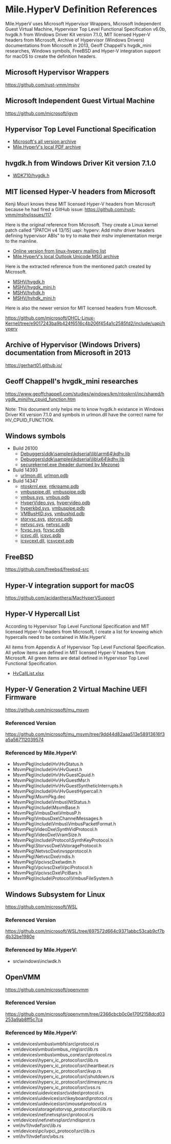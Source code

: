 ﻿# Mile.HyperV Definition References

Mile.HyperV uses Microsoft Hypervisor Wrappers, Microsoft Independent Guest
Virtual Machine, Hypervisor Top Level Functional Specification v6.0b, hvgdk.h
from Windows Driver Kit version 7.1.0, MIT licensed Hyper-V headers from
Microsoft, Archive of Hypervisor (Windows Drivers) documentations from Microsoft
in 2013, Geoff Chappell's hvgdk_mini researches, Windows symbols, FreeBSD and
Hyper-V integration support for macOS to create the definition headers.

## Microsoft Hypervisor Wrappers

https://github.com/rust-vmm/mshv

## Microsoft Independent Guest Virtual Machine

https://github.com/microsoft/igvm

## Hypervisor Top Level Functional Specification

- [Microsoft's all version archive]
- [Mile.HyperV's local PDF archive]

[Microsoft's all version archive]: https://github.com/MicrosoftDocs/Virtualization-Documentation/tree/live/tlfs
[Mile.HyperV's local PDF archive]: Hypervisor%20Top%20Level%20Functional%20Specification%20v6.0b.pdf

## hvgdk.h from Windows Driver Kit version 7.1.0

- [WDK710/hvgdk.h](WDK710/hvgdk.h)

## MIT licensed Hyper-V headers from Microsoft

Kenji Mouri knows these MIT licensed Hyper-V headers from Microsoft because he
had fired a GitHub issue: https://github.com/rust-vmm/mshv/issues/117

Here is the original reference from Microsoft. They create a Linux kernel patch
called "[PATCH v4 13/15] uapi: hyperv: Add mshv driver headers defining
hypervisor ABIs" to try to make their mshv implementation merge to the mainline.

- [Online version from linux-hyperv mailing list]
- [Mile.HyperV's local Outlook Unicode MSG archive]

[Online version from linux-hyperv mailing list]: https://lore.kernel.org/linux-hyperv/1696010501-24584-1-git-send-email-nunodasneves@linux.microsoft.com/T/#m265e35e841d29ec27c7e60887c1c7566585fc0ff
[Mile.HyperV's local Outlook Unicode MSG archive]: MSHV/patch-v4-1315-uapi-hyperv-add-mshv-driver-headers-defining-hypervisor-abis.msg

Here is the extracted reference from the mentioned patch created by Microsoft.

- [MSHV/hvgdk.h](MSHV/hvgdk.h)
- [MSHV/hvgdk_mini.h](MSHV/hvgdk_mini.h)
- [MSHV/hvhdk.h](MSHV/hvhdk.h)
- [MSHV/hvhdk_mini.h](MSHV/hvhdk_mini.h)

Here is also the newer version for MIT licensed headers from Microsoft.

https://github.com/microsoft/OHCL-Linux-Kernel/tree/e9017243ba9b424f6516c4b206f454a1c2585fd2/include/uapi/hyperv

## Archive of Hypervisor (Windows Drivers) documentation from Microsoft in 2013

https://gerhart01.github.io/

## Geoff Chappell's hvgdk_mini researches

https://www.geoffchappell.com/studies/windows/km/ntoskrnl/inc/shared/hvgdk_mini/hv_cpuid_function.htm

Note: This document only helps me to know hvgdk.h existance in Windows Driver
Kit version 7.1.0 and symbols in urlmon.dll have the correct name for
HV_CPUID_FUNCTION.

## Windows symbols

- Build 26100
  - [Debuggers\ddk\samples\kdserial\lib\arm64\kdhv.lib](Symbols/26100/arm64/kdhv.lib)
  - [Debuggers\ddk\samples\kdserial\lib\x64\kdhv.lib](Symbols/26100/x64/kdhv.lib)
  - [securekernel.exe (header dumped by Mezone)](Symbols/26100/arm64/securekernel.h)
- Build 14393
  - [urlmon.dll](Symbols/14393/urlmon.dll), [urlmon.pdb](Symbols/14393/urlmon.pdb)
- Build 14347
  - [ntoskrnl.exe](Symbols/14347/ntoskrnl.exe), [ntkrpamp.pdb](Symbols/14347/ntkrpamp.pdb)
  - [vmbuspipe.dll](Symbols/14347/vmbuspipe.dll), [vmbuspipe.pdb](Symbols/14347/vmbuspipe.pdb)
  - [vmbus.sys](Symbols/14347/vmbus.sys), [vmbus.pdb](Symbols/14347/vmbus.pdb)
  - [HyperVideo.sys](Symbols/14347/HyperVideo.sys), [hypervideo.pdb](Symbols/14347/hypervideo.pdb)
  - [hyperkbd.sys](Symbols/14347/hyperkbd.sys), [vmbuspipe.pdb](Symbols/14347/hyperkbd.pdb)
  - [VMBusHID.sys](Symbols/14347/VMBusHID.sys), [vmbushid.pdb](Symbols/14347/vmbushid.pdb)
  - [storvsc.sys](Symbols/14347/storvsc.sys), [storvsc.pdb](Symbols/14347/storvsc.pdb)
  - [netvsc.sys](Symbols/14347/netvsc.sys), [netvsc.pdb](Symbols/14347/netvsc.pdb)
  - [fcvsc.sys](Symbols/14347/fcvsc.sys), [fcvsc.pdb](Symbols/14347/fcvsc.pdb)
  - [icsvc.dll](Symbols/14347/icsvc.dll), [icsvc.pdb](Symbols/14347/icsvc.pdb)
  - [icsvcext.dll](Symbols/14347/icsvcext.dll), [icsvcext.pdb](Symbols/14347/icsvcext.pdb)

## FreeBSD

https://github.com/freebsd/freebsd-src

## Hyper-V integration support for macOS

https://github.com/acidanthera/MacHyperVSupport

## Hyper-V Hypercall List

According to Hypervisor Top Level Functional Specification and MIT licensed 
Hyper-V headers from Microsoft, I create a list for knowing which hypercalls
need to be contained in Mile.HyperV.

All items from Appendix A of Hypervisor Top Level Functional Specification. All
yellow items are defined in MIT licensed Hyper-V headers from Microsoft. All 
green items are detail defined in Hypervisor Top Level Functional Specification.

- [HvCallList.xlsx](HvCallList.xlsx)

## Hyper-V Generation 2 Virtual Machine UEFI Firmware

https://github.com/microsoft/mu_msvm

### Referenced Version

https://github.com/microsoft/mu_msvm/tree/9dd44d82aaa513e58913616f3a5a567112039574

### Referenced by Mile.HyperV:

- MsvmPkg\Include\Hv\HvStatus.h
- MsvmPkg\Include\Hv\HvGuest.h
- MsvmPkg\Include\Hv\HvGuestCpuid.h
- MsvmPkg\Include\Hv\HvGuestMsr.h
- MsvmPkg\Include\Hv\HvGuestSyntheticInterrupts.h
- MsvmPkg\Include\Hv\HvGuestHypercall.h
- MsvmPkg\MsvmPkg.dec
- MsvmPkg\Include\Vmbus\NtStatus.h
- MsvmPkg\Include\MsvmBase.h
- MsvmPkg\VmbusDxe\VmbusP.h
- MsvmPkg\VmbusDxe\ChannelMessages.h
- MsvmPkg\Include\Vmbus\VmbusPacketFormat.h
- MsvmPkg\VideoDxe\SynthVidProtocol.h
- MsvmPkg\VideoDxe\VramSize.h
- MsvmPkg\Include\Protocol\SynthKeyProtocol.h
- MsvmPkg\StorvscDxe\VstorageProtocol.h
- MsvmPkg\NetvscDxe\nvspprotocol.h
- MsvmPkg\NetvscDxe\rndis.h
- MsvmPkg\VpcivscDxe\wdm.h
- MsvmPkg\VpcivscDxe\VpciProtocol.h
- MsvmPkg\VpcivscDxe\PciBars.h
- MsvmPkg\Include\Protocol\VmbusFileSystem.h

## Windows Subsystem for Linux

https://github.com/microsoft/WSL

### Referenced Version

https://github.com/microsoft/WSL/tree/697572d664c9371abbc53cab9cf7b4b32be1980e

### Referenced by Mile.HyperV:

- src\windows\inc\wdk.h

## OpenVMM

https://github.com/microsoft/openvmm

### Referenced Version

https://github.com/microsoft/openvmm/tree/2366cbcb0c0e170f2158dcd03253a9ab8ff5c7ca

### Referenced by Mile.HyperV:

- vm\devices\vmbus\vmbfs\src\protocol.rs
- vm\devices\vmbus\vmbus_ring\src\lib.rs
- vm\devices\vmbus\vmbus_core\src\protocol.rs
- vm\devices\hyperv_ic_protocol\src\lib.rs
- vm\devices\hyperv_ic_protocol\src\heartbeat.rs
- vm\devices\hyperv_ic_protocol\src\kvp.rs
- vm\devices\hyperv_ic_protocol\src\shutdown.rs
- vm\devices\hyperv_ic_protocol\src\timesync.rs
- vm\devices\hyperv_ic_protocol\src\vss.rs
- vm\devices\uidevices\src\video\protocol.rs
- vm\devices\uidevices\src\keyboard\protocol.rs
- vm\devices\uidevices\src\mouse\protocol.rs
- vm\devices\storage\storvsp_protocol\src\lib.rs
- vm\devices\net\netvsp\src\protocol.rs
- vm\devices\net\netvsp\src\rndisprot.rs
- vm\hv1\hvdef\src\lib.rs
- vm\devices\pci\vpci_protocol\src\lib.rs
- vm\hv1\hvdef\src\vbs.rs
